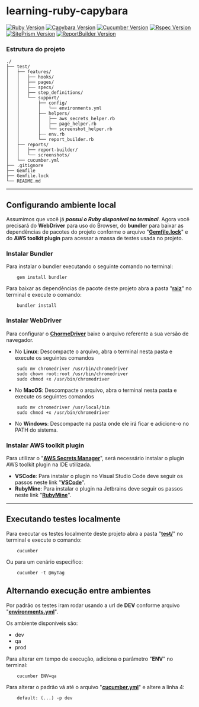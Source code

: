 [ruby-image]: https://img.shields.io/badge/ruby-2.7.2-red
[ruby-url]: https://www.ruby-lang.org/pt/
[cucumber-image]: https://img.shields.io/badge/cucumber-5.3.0-brightgreen
[cucumber-url]: https://cucumber.io/docs/installation/ruby/
[capybara-image]: https://img.shields.io/badge/capybara-3.35.3-purple
[capybara-url]: https://teamcapybara.github.io/capybara/
[rspec-image]: https://img.shields.io/badge/rspec-3.10.0-red
[rspec-url]: https://rspec.info/documentation/
[site_prism-image]: https://img.shields.io/badge/site_prism-3.7.1-black
[site_prism-url]: https://rdoc.info/gems/site_prism/frames
[report_builder-image]: https://img.shields.io/badge/report_builder-1.9-blue
[report_builder-url]: https://reportbuilder.rajatthareja.com/

# learning-ruby-capybara
[![Ruby Version][ruby-image]][ruby-url]
[![Capybara Version][capybara-image]][capybara-url]
[![Cucumber Version][cucumber-image]][cucumber-url]
[![Rspec Version][rspec-image]][rspec-url]
[![SitePrism Version][site_prism-image]][site_prism-url]
[![ReportBuilder Version][report_builder-image]][report_builder-url]

### Estrutura do projeto
```
./
├── test/
│   ├── features/
│   │   ├── hooks/
│   │   ├── pages/
│   │   ├── specs/
│   │   ├── step_definitions/
│   │   └── support/
│   │       ├── config/
│   │       │   └── environments.yml
│   │       ├── helpers/
│   │       │   ├── aws_secrets_helper.rb
│   │       │   ├── page_helper.rb
│   │       │   └── screenshot_helper.rb
│   │       ├── env.rb
│   │       └── report_builder.rb
│   ├── reports/
│   │   ├── report-builder/
│   │   └── screenshots/
│   └── cucumber.yml
├── .gitignore
├── Gemfile
├── Gemfile.lock
└── README.md
```


---
## Configurando ambiente local

Assumimos que você já ***possui o Ruby disponível no terminal***. Agora você precisará do **WebDriver** para uso do Browser, do **bundler** para baixar as dependências de pacotes do projeto conforme o arquivo "**[Gemfile.lock](https://github.com/mickhill-qa/learning-ruby-capybara/blob/main/Gemfile.lock)**" e do **AWS toolkit plugin** para acessar a massa de testes usada no projeto.


### Instalar Bundler
Para instalar o bundler executando o seguinte comando no terminal:
```
    gem install bundler
```
Para baixar as dependências de pacote deste projeto abra a pasta "**[raiz](https://github.com/mickhill-qa/learning-ruby-capybara/tree/main/)**" no terminal e execute o comando:
```
    bundler install
```


### Instalar WebDriver
Para configurar o **[ChormeDriver](https://chromedriver.chromium.org/downloads)** baixe o arquivo referente a sua versão de navegador.
- No **Linux**: Descompacte o arquivo, abra o terminal nesta pasta e execute os seguintes comandos
```
    sudo mv chromedriver /usr/bin/chromedriver
    sudo chown root:root /usr/bin/chromedriver
    sudo chmod +x /usr/bin/chromedriver
```
- No **MacOS**: Descompacte o arquivo, abra o terminal nesta pasta e execute os seguintes comandos
```
    sudo mv chromedriver /usr/local/bin
    sudo chmod +x /usr/bin/chromedriver
```

- No **Windows**: Descompacte na pasta onde ele irá ficar e adicione-o no PATH do sistema.


### Instalar AWS toolkit plugin
Para utilizar o "**[AWS Secrets Manager](https://docs.aws.amazon.com/pt_br/secretsmanager/latest/userguide/intro.html)**", será necessário instalar o plugin AWS toolkit plugin na IDE utilizada.
- **VSCode**: Para instalar o plugin no Visual Studio Code deve seguir os passos neste link "**[VSCode](https://aws.amazon.com/visualstudiocode/)**".
- **RubyMine**: Para instalar o plugin na Jetbrains deve seguir os passos neste link "**[RubyMine](https://docs.aws.amazon.com/toolkit-for-jetbrains/latest/userguide/setup-toolkit.html)**".


---
## Executando testes localmente

Para executar os testes localmente deste projeto abra a pasta "**[test/](https://github.com/mickhill-qa/learning-ruby-capybara/tree/main/test/)**" no terminal e execute o comando:
```
    cucumber
```
Ou para um cenário específico:
```
    cucumber -t @myTag
```


## Alternando execução entre ambientes

Por padrão os testes iram rodar usando a url de **DEV** conforme arquivo "**[environments.yml](https://github.com/mickhill-qa/learning-ruby-capybara/blob/main/test/features/support/config/environments.yml)**". 

Os ambiente disponíveis são:
- dev
- qa
- prod

Para alterar em tempo de execução, adiciona o parâmetro "**ENV**" no terminal:
```
    cucumber ENV=qa
```

Para alterar o padrão vá até o arquivo "**[cucumber.yml](https://github.com/mickhill-qa/learning-ruby-capybara/blob/main/test/cucumber.yml)**" e altere a linha 4:
```
    default: (...) -p dev
```
